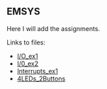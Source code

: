 ## EMSYS

Here I will add the assignments.

Links to files:
- [I/O_ex1](./Homework1/Homework1/main.c)
- [I/0_ex2](./Homework2/Homework2/main.c)
- [Interrupts_ex1](./Interrupts/Interrupts)
- [4LEDs_2Buttons](./Interrupts2/Interrupts2/main.c)
